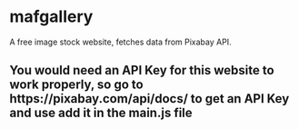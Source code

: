 # mafgallery
A free image stock website, fetches data from Pixabay API.
<h2>You would need an API Key for this website to work properly, so go to https://pixabay.com/api/docs/ to get an API Key and use add it in the main.js file
